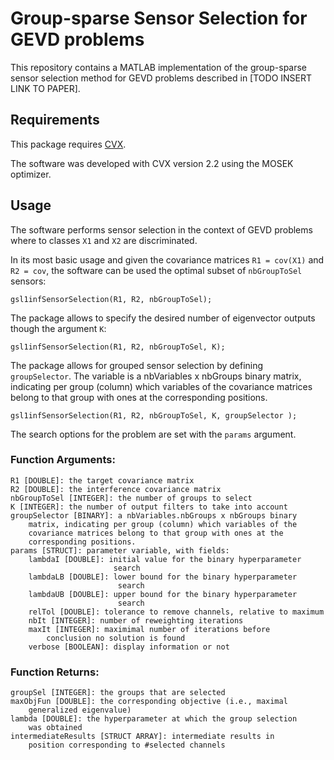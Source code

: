 # Group-sparse Sensor Selection for GEVD problems

This repository contains a MATLAB implementation of the group-sparse sensor selection method for GEVD problems described in [TODO INSERT LINK TO PAPER].

## Requirements
This package requires [CVX](http://cvxr.com/cvx/).

The software was developed with CVX version 2.2 using the MOSEK optimizer.

## Usage

The software performs sensor selection in the context of GEVD problems where to classes `X1` and `X2` are discriminated.

In its most basic usage and given the covariance matrices `R1 = cov(X1)` and `R2 = cov`, the software can be used the optimal subset of `nbGroupToSel` sensors:

```
gsl1infSensorSelection(R1, R2, nbGroupToSel);
```

The package allows to specify the desired number of eigenvector outputs though the argument `K`:

```
gsl1infSensorSelection(R1, R2, nbGroupToSel, K);
```

The package allows for grouped sensor selection by defining `groupSelector`. The variable is a nbVariables x nbGroups binary matrix, indicating per group (column) which variables of the covariance matrices belong to that group with ones at the corresponding positions.

```
gsl1infSensorSelection(R1, R2, nbGroupToSel, K, groupSelector );
```

The search options for the problem are set with the `params` argument.

### Function Arguments:
```
R1 [DOUBLE]: the target covariance matrix
R2 [DOUBLE]: the interference covariance matrix
nbGroupToSel [INTEGER]: the number of groups to select
K [INTEGER]: the number of output filters to take into account
groupSelector [BINARY]: a nbVariables.nbGroups x nbGroups binary
    matrix, indicating per group (column) which variables of the
    covariance matrices belong to that group with ones at the
    corresponding positions.
params [STRUCT]: parameter variable, with fields:
    lambdaI [DOUBLE]: initial value for the binary hyperparameter
                       search
    lambdaLB [DOUBLE]: lower bound for the binary hyperparameter
                        search
    lambdaUB [DOUBLE]: upper bound for the binary hyperparameter
                        search
    relTol [DOUBLE]: tolerance to remove channels, relative to maximum
    nbIt [INTEGER]: number of reweighting iterations
    maxIt [INTEGER]: maximimal number of iterations before 
        conclusion no solution is found
    verbose [BOOLEAN]: display information or not
```

### Function Returns:
```
groupSel [INTEGER]: the groups that are selected
maxObjFun [DOUBLE]: the corresponding objective (i.e., maximal
    generalized eigenvalue)
lambda [DOUBLE]: the hyperparameter at which the group selection
    was obtained
intermediateResults [STRUCT ARRAY]: intermediate results in
    position corresponding to #selected channels
```